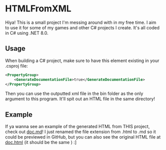 # HTMLFromXML
Hiya! This is a small project I'm messing around with in my free time. I aim to use it for some of my games and other C# projects I create. It's all coded in C# using .NET 8.0.

## Usage
When building a C# project, make sure to have this element existing in your .csproj file:

```xml
<PropertyGroup>
    <GenerateDocumentationFile>true</GenerateDocumentationFile>
</PropertyGroup>
```

Then you can use the outputted xml file in the bin folder as the only argument to this program. It'll spit out an HTML file in the same directory!

## Example
If ya wanna see an example of the generated HTML from THIS project, check out [doc.md](doc.md)! I just renamed the file extension from .html to .md so it could be previewed in GitHub, but you can also see the original HTML file at [doc.html](doc.html) (it should be the same ) :]
